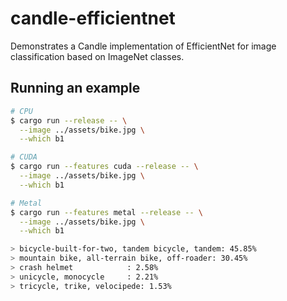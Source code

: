 # candle-efficientnet

Demonstrates a Candle implementation of EfficientNet for image classification based on ImageNet classes.

## Running an example

```bash
# CPU
$ cargo run --release -- \
  --image ../assets/bike.jpg \
  --which b1

# CUDA
$ cargo run --features cuda --release -- \
  --image ../assets/bike.jpg \
  --which b1

# Metal
$ cargo run --features metal --release -- \
  --image ../assets/bike.jpg \
  --which b1

> bicycle-built-for-two, tandem bicycle, tandem: 45.85%
> mountain bike, all-terrain bike, off-roader: 30.45%
> crash helmet            : 2.58%
> unicycle, monocycle     : 2.21%
> tricycle, trike, velocipede: 1.53%
```
